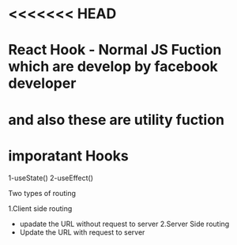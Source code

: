 <<<<<<< HEAD
=======
# React Hook - Normal JS Fuction which are develop by facebook developer
# and also these are utility fuction

# imporatant Hooks 
1-useState() 
2-useEffect()

Two types of routing 

1.Client side routing
  - upadate the URL without request to server 
2.Server Side routing
  - Update the URL with request to server 

